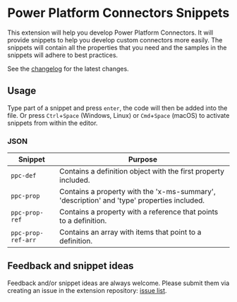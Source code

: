 # Power Platform Connectors Snippets

This extension will help you develop Power Platform Connectors. It will provide snippets to help you develop custom connectors more easily. The snippets will contain all the properties that you need and the samples in the snippets will adhere to best practices.

See the [changelog](./CHANGELOG.md) for the latest changes.

## Usage

Type part of a snippet and press `enter`, the code will then be added into the file. Or press `Ctrl`+`Space` (Windows, Linux) or `Cmd`+`Space` (macOS) to activate snippets from within the editor.

### JSON

| Snippet | Purpose |
|---------|---------|
| `ppc-def` | Contains a definition object with the first property included. |
| `ppc-prop` | Contains a property with the 'x-ms-summary', 'description' and 'type' properties included. |
| `ppc-prop-ref` | Contains a property with a reference that points to a definition. |
| `ppc-prop-ref-arr` | Contains an array with items that point to a definition. |

## Feedback and snippet ideas

Feedback and/or snippet ideas are always welcome. Please submit them via creating an issue in the extension repository: [issue list](https://github.com/Laskewitz/vscode-power-platform-connectors/issues).
